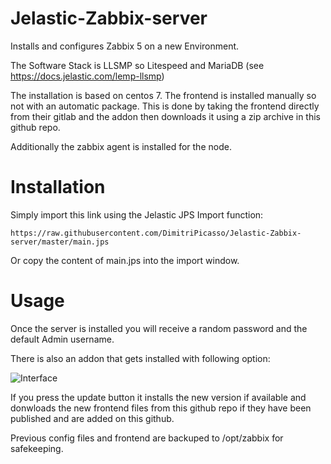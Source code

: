 # Jelastic-Zabbix-server
Installs and configures Zabbix 5 on a new Environment.

The Software Stack is LLSMP so Litespeed and MariaDB (see https://docs.jelastic.com/lemp-llsmp)

The installation is based on centos 7.
The frontend is installed manually so not with an automatic package.
This is done by taking the frontend directly from their gitlab and the addon then downloads it using a zip archive in this github repo.

Additionally the zabbix agent is installed for the node.


# Installation
Simply import this link using the Jelastic JPS Import function:
```
https://raw.githubusercontent.com/DimitriPicasso/Jelastic-Zabbix-server/master/main.jps
```

Or copy the content of main.jps into the import window.


# Usage
Once the server is installed you will receive a random password and the default Admin username.

There is also an addon that gets installed with following option:

![Interface](images/interface.png?raw=true)

If you press the update button it installs the new version if available and donwloads the new frontend files from this github repo if they have been published and are added on this github.

Previous config files and frontend are backuped to /opt/zabbix for safekeeping.
